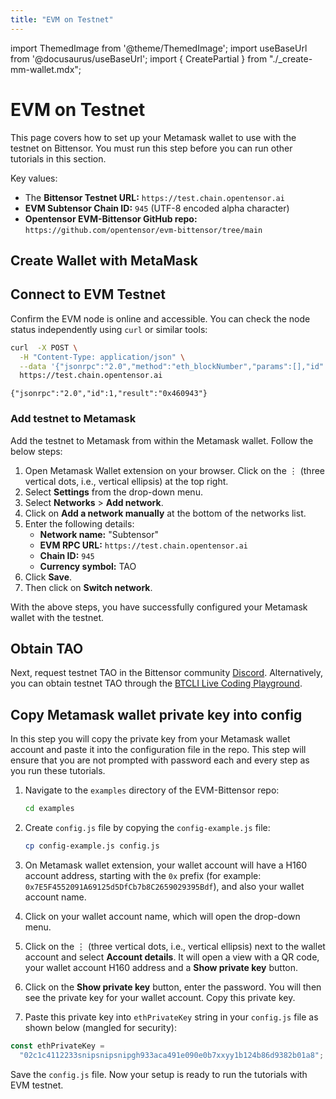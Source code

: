 ```yaml
---
title: "EVM on Testnet"
---
```


import ThemedImage from '@theme/ThemedImage';
import useBaseUrl from '@docusaurus/useBaseUrl';
import { CreatePartial } from "./\_create-mm-wallet.mdx";

# EVM on Testnet

This page covers how to set up your Metamask wallet to use with the testnet on Bittensor. You must run this step before you can run other tutorials in this section.

Key values:

- The **Bittensor Testnet URL:** `https://test.chain.opentensor.ai`
- **EVM Subtensor Chain ID:** `945` (UTF-8 encoded alpha character)
- **Opentensor EVM-Bittensor GitHub repo:** `https://github.com/opentensor/evm-bittensor/tree/main`

## Create Wallet with MetaMask

<CreatePartial />

## Connect to EVM Testnet

Confirm the EVM node is online and accessible. You can check the node status independently using `curl` or similar tools:

```bash
curl  -X POST \
  -H "Content-Type: application/json" \
  --data '{"jsonrpc":"2.0","method":"eth_blockNumber","params":[],"id":1}' \
  https://test.chain.opentensor.ai
```

```console
{"jsonrpc":"2.0","id":1,"result":"0x460943"}
```

### Add testnet to Metamask

Add the testnet to Metamask from within the Metamask wallet. Follow the below steps:

1. Open Metamask Wallet extension on your browser. Click on the &#8942; (three vertical dots, i.e., vertical ellipsis) at the top right.
2. Select **Settings** from the drop-down menu.
3. Select **Networks** > **Add network**.
4. Click on **Add a network manually** at the bottom of the networks list.
5. Enter the following details:
   - **Network name:** "Subtensor"
   - **EVM RPC URL:** `https://test.chain.opentensor.ai`
   - **Chain ID:** `945`
   - **Currency symbol:** TAO
6. Click **Save**.
7. Then click on **Switch network**.

With the above steps, you have successfully configured your Metamask wallet with the testnet.

## Obtain TAO

Next, request testnet TAO in the Bittensor community [Discord](https://discord.com/channels/799672011265015819/1107738550373454028/threads/1331693251589312553). Alternatively, you can obtain testnet TAO through the [BTCLI Live Coding Playground](../btcli/btcli-playground.md#transfer).

## Copy Metamask wallet private key into config

In this step you will copy the private key from your Metamask wallet account and paste it into the configuration file in the repo. This step will ensure that you are not prompted with password each and every step as you run these tutorials.

1. Navigate to the `examples` directory of the EVM-Bittensor repo:

   ```bash
   cd examples
   ```

2. Create `config.js` file by copying the `config-example.js` file:

   ```bash
   cp config-example.js config.js
   ```

3. On Metamask wallet extension, your wallet account will have a H160 account address, starting with the `0x` prefix (for example: `0x7E5F4552091A69125d5DfCb7b8C2659029395Bdf`), and also your wallet account name.
4. Click on your wallet account name, which will open the drop-down menu.
5. Click on the &#8942; (three vertical dots, i.e., vertical ellipsis) next to the wallet account and select **Account details**. It will open a view with a QR code, your wallet account H160 address and a **Show private key** button.
6. Click on the **Show private key** button, enter the password. You will then see the private key for your wallet account. Copy this private key.
7. Paste this private key into `ethPrivateKey` string in your `config.js` file as shown below (mangled for security):

```javascript
const ethPrivateKey =
  "02c1c4112233snipsnipsnipgh933aca491e090e0b7xxyy1b124b86d9382b01a8";
```

Save the `config.js` file. Now your setup is ready to run the tutorials with EVM testnet.

